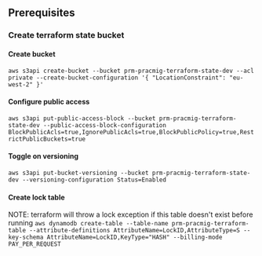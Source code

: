 ## Prerequisites

### Create terraform state bucket

#### Create bucket
`aws s3api create-bucket --bucket prm-pracmig-terraform-state-dev --acl private --create-bucket-configuration '{ "LocationConstraint": "eu-west-2" }'`

#### Configure public access
`aws s3api put-public-access-block --bucket prm-pracmig-terraform-state-dev --public-access-block-configuration BlockPublicAcls=true,IgnorePublicAcls=true,BlockPublicPolicy=true,RestrictPublicBuckets=true`

#### Toggle on versioning
`aws s3api put-bucket-versioning --bucket prm-pracmig-terraform-state-dev --versioning-configuration Status=Enabled`

#### Create lock table
NOTE: terraform will throw a lock exception if this table doesn't exist before running
`aws dynamodb create-table --table-name prm-pracmig-terraform-table --attribute-definitions AttributeName=LockID,AttributeType=S --key-schema AttributeName=LockID,KeyType="HASH" --billing-mode PAY_PER_REQUEST`

